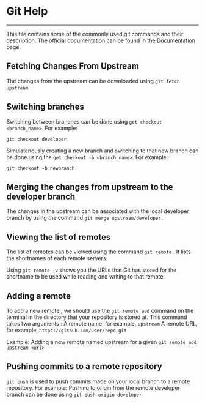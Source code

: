 
# Git Help 
--------------------------


This file contains some of the commonly used git commands and their description. The official documentation can be found in the [Documentation](https://git-scm.com/documentation) page.

## Fetching Changes From Upstream
The changes from the upstream can be downloaded using `git fetch upstream`.

## Switching branches
Switching between branches can be done using `get checkout <branch_name>`.
For example:
``` 
git checkout developer
```
Simulatenously creating a new branch and switching to that new branch can be done using the `get checkout -b <branch_name>`.
For example:
``` 
git checkout -b newbranch
```

## Merging the changes from upstream to the developer branch
The changes in the upstream can be associated with the local developer branch by using the command 
`git merge upstream/developer.`

## Viewing the list of remotes
The list of remotes can be viewed using the command 
`git remote` . It lists the shortnames of each remote servers.

Using `git remote -v` shows you the URLs that Git has stored for the shortname to be used while reading and writing to that remote.

## Adding a remote 
To add a new remote , we should use the `git remote add` command on the terminal in the directory that your repository is stored at.
This command takes two arguments :
A remote name, for example, `upstream`
A remote URL, for example, `https://github.com/user/repo.git`

Example: Adding a new remote named upstream for a given <url>
```git remote add upstream <url>```


## Pushing commits to a remote repository 

`git push` is used to push commits made on your local branch to a remote repository. 
For example: Pushing to origin from the remote developer branch can be done using 
```git push origin developer```



